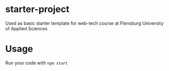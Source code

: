 # starter-project

Used as basic starter template for web-tech course at Flensburg University of Applied Sciences

# Usage

Run your code with `npm start`